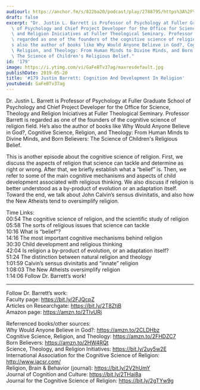 ```yaml
---
audiourl: https://anchor.fm/s/822ba20/podcast/play/2788795/https%3A%2F%2Fd3ctxlq1ktw2nl.cloudfront.net%2Fstaging%2F2019-2-30%2F12145897-44100-2-644240680905f.m4a
draft: false
excerpt: "Dr. Justin L. Barrett is Professor of Psychology at Fuller Graduate School\
  \ of Psychology and Chief Project Developer for the Office for Science, Theology\
  \ and Religion Iniciatives at Fuller Theological Seminary. Professor Barrett is\
  \ regarded as one of the founders of the cognitive science of religion field. He\u2019\
  s also the author of books like Why Would Anyone Believe in God?, Cognitive Science,\
  \ Religion, and Theology: From Human Minds to Divine Minds, and Born Believers:\
  \ The Science of Children's Religious Belief."
id: '179'
image: https://i.ytimg.com/vi/GaFeBTv37ag/maxresdefault.jpg
publishDate: 2019-05-20
title: '#179 Justin Barrett: Cognition And Development In Religion'
youtubeid: GaFeBTv37ag
---
```

<div class="timelinks">

Dr. Justin L. Barrett is Professor of Psychology at Fuller Graduate School of Psychology and Chief Project Developer for the Office for Science, Theology and Religion Iniciatives at Fuller Theological Seminary. Professor Barrett is regarded as one of the founders of the cognitive science of religion field. He’s also the author of books like Why Would Anyone Believe in God?, Cognitive Science, Religion, and Theology: From Human Minds to Divine Minds, and Born Believers: The Science of Children's Religious Belief.

This is another episode about the cognitive science of religion. First, we discuss the aspects of religion that science can tackle and determine as right or wrong. After that, we briefly establish what a “belief” is. Then, we refer to some of the main cognitive mechanisms and aspects of child development associated with religious thinking. We also discuss if religion is better understood as a by-product of evolution or an adaptation itself. Toward the end, we talk about John Calvin’s sensus divinitatis, and also how the New Atheists tend to oversimplify religion.

Time Links:  
<time>00:54</time> The cognitive science of religion, and the scientific study of religion  
<time>05:58</time> The sorts of religious issues that science can tackle                               
<time>10:16</time> What is “belief”?                               
<time>14:16</time> The most important cognitive mechanisms behind religion                               
<time>30:30</time> Child development and religious thinking                              
<time>42:04</time> Is religion a by-product of evolution, or an adaptation itself?                         
<time>51:24</time> The distinction between natural religion and theology                
<time>1:01:59</time> Calvin’s sensus divinitatis and “innate” religion            
<time>1:08:03</time> The New Atheists oversimplify religion                    
<time>1:14:06</time> Follow Dr. Barrett’s work!

---

Follow Dr. Barrett’s work:  
Faculty page: https://bit.ly/2FJQcpZ  
Articles on Researchgate: https://bit.ly/2T8ZtjB  
Amazon page: https://amzn.to/2TIvURj

Referrenced books/other sources:  
Why Would Anyone Believe in God?: https://amzn.to/2CLDHbz  
Cognitive Science, Religion, and Theology: https://amzn.to/2FHDZC7  
Born Believers: https://amzn.to/2HW4RQt  
Science, Theology, and Religion Initiatives: https://bit.ly/2uy5w2E  
International Association for the Cognitive Science of Religion: http://www.iacsr.com/  
Religion, Brain & Behavior (journal): https://bit.ly/2V2hUmY  
Journal of Cognition and Culture: https://bit.ly/2THai8a  
Journal for the Cognitive Science of Religion: https://bit.ly/2gTYw9g
</div>

